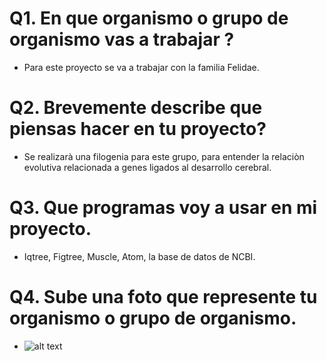# Q1. En que organismo o grupo de organismo vas a trabajar ?
* Para este proyecto se va a trabajar con la familia Felidae. 
# Q2. Brevemente describe que piensas hacer en tu proyecto?
* Se realizarà una filogenia para este grupo, para entender la relaciòn evolutiva relacionada a genes ligados al desarrollo cerebral.
# Q3. Que programas voy a usar en mi proyecto. 
* Iqtree, Figtree, Muscle, Atom, la base de datos de NCBI.
# Q4. Sube una foto que represente tu organismo o grupo de organismo. 
* ![alt text](https://pbs.twimg.com/media/Dp9OR67X0AA6VS7.jpg:large)
